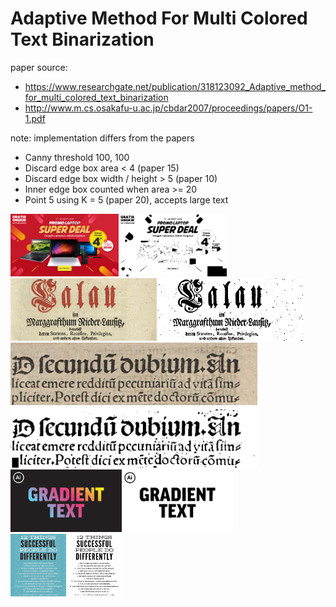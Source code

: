 # Adaptive Method For Multi Colored Text Binarization

paper source:
- https://www.researchgate.net/publication/318123092_Adaptive_method_for_multi_colored_text_binarization
- http://www.m.cs.osakafu-u.ac.jp/cbdar2007/proceedings/papers/O1-1.pdf

note:
implementation differs from the papers
- Canny threshold 100, 100
- Discard edge box area < 4 (paper 15)
- Discard edge box width / height > 5 (paper 10)
- Inner edge box counted when area >= 20
- Point 5 using K = 5 (paper 20), accepts large text

<div>
<img src="https://github.com/tiok-cek1/text-binarization/raw/master/sample/img1.png" height=100 style="float:left" />
<img src="https://github.com/tiok-cek1/text-binarization/raw/master/sample/img1_result.png" height=100 />
</div>

<div>
<img src="https://github.com/tiok-cek1/text-binarization/raw/master/sample/img2.png" height=100 style="float:left" />
<img src="https://github.com/tiok-cek1/text-binarization/raw/master/sample/img2_result.png" height=100 />
</div>

<div>
<img src="https://github.com/tiok-cek1/text-binarization/raw/master/sample/img3.png" height=100 style="float:left" />
<img src="https://github.com/tiok-cek1/text-binarization/raw/master/sample/img3_result.png" height=100 />
</div>

<div>
<img src="https://github.com/tiok-cek1/text-binarization/raw/master/sample/bigtext.jpg" height=100 style="float:left" />
<img src="https://github.com/tiok-cek1/text-binarization/raw/master/sample/bigtext_result.png" height=100 />
</div>

<div>
<img src="https://github.com/tiok-cek1/text-binarization/raw/master/sample/tips.jpg" height=100 style="float:left" />
<img src="https://github.com/tiok-cek1/text-binarization/raw/master/sample/tips_result.png "height=100 />
</div>

